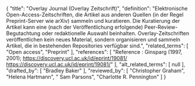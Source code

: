 {
    "title": "Overlay Journal (Overlay Zeitschrift)",
    "definition": "Elektronische Open-Access-Zeitschriften, die Artikel aus anderen Quellen (in der Regel Preprint-Server wie arXiv) sammeln und kuratieren. Die Kuratierung der Artikel kann eine (nach der Veröffentlichung erfolgende) Peer-Review-Begutachtung oder redaktionelle Auswahl beinhalten. Overlay-Zeitschriften veröffentlichen kein neues Material, sondern organisieren und sammeln Artikel, die in bestehenden Repositories verfügbar sind.",
    "related_terms": [
        "Open access",
        "Preprint"
    ],
    "references": [
        "Reference :  Ginsparg (1997, 2001); https://discovery.ucl.ac.uk/id/eprint/19081/ https://discovery.ucl.ac.uk/id/eprint/19081/"
    ],
    "alt_related_terms": [
        null
    ],
    "drafted_by": [
        "Bradley Baker"
    ],
    "reviewed_by": [
        "Christopher Graham",
        "Helena Hartmann",
        " Sam Parsons",
        "Charlotte R. Pennington"
    ]
}